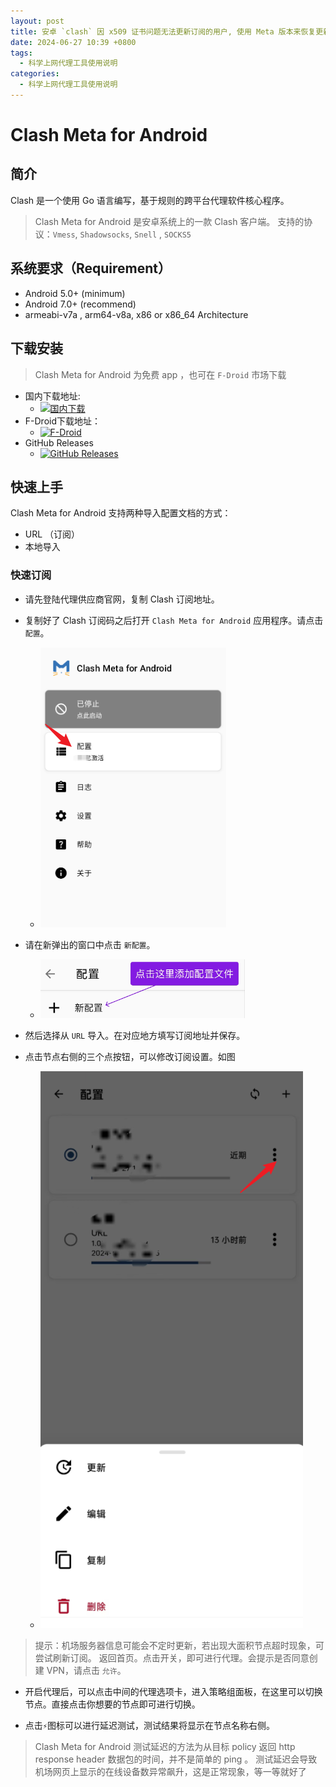 ```yaml
---
layout: post
title: 安卓 `clash` 因 x509 证书问题无法更新订阅的用户, 使用 Meta 版本来恢复更新使用
date: 2024-06-27 10:39 +0800
tags:
  - 科学上网代理工具使用说明
categories:
  - 科学上网代理工具使用说明
---
```


# Clash Meta for Android

## 简介

Clash 是一个使用 Go 语言编写，基于规则的跨平台代理软件核心程序。


> Clash Meta for Android 是安卓系统上的一款 Clash 客户端。
> 支持的协议：`Vmess`, `Shadowsocks`, `Snell` , `SOCKS5`

## 系统要求（Requirement）

- Android 5.0+ (minimum)
- Android 7.0+ (recommend)
- armeabi-v7a , arm64-v8a, x86 or x86_64 Architecture

## 下载安装

> Clash Meta for Android 为免费 app ，也可在 `F-Droid` 市场下载

- 国内下载地址:
  - [![国内下载](https://img.shields.io/badge/国内下载-Download-brightgreen)](https://mirror.ghproxy.com/https://github.com/VZITY/42/releases/download/ver.1/cmfa-2.10.1-meta-alpha-universal-release.apk)
- F-Droid下载地址：
  - [![F-Droid](https://img.shields.io/badge/F--Droid-Download-blue)](https://f-droid.org/packages/com.github.metacubex.clash.meta/)
- GitHub Releases
  - [![GitHub Releases](https://img.shields.io/github/v/release/MetaCubeX/ClashMetaForAndroid)](https://github.com/MetaCubeX/ClashMetaForAndroid/releases)

## 快速上手

Clash Meta for Android 支持两种导入配置文档的方式：

- URL （订阅）
- 本地导入

### 快速订阅

- 请先登陆代理供应商官网，复制 Clash 订阅地址。

- 复制好了 Clash 订阅码之后打开 `Clash Meta for Android` 应用程序。请点击 `配置`。
  - ![clash-settings pages](../img/clash-settings.png)

- 请在新弹出的窗口中点击 `新配置`。
  - ![new config.png](../img/clash-new-conf.png)
- 然后选择从 `URL` 导入。在对应地方填写订阅地址并保存。

- 点击节点右侧的三个点按钮，可以修改订阅设置。如图
  - ![clash-set-subscription.png](../img/clash-set-subscription.png)

> 提示：机场服务器信息可能会不定时更新，若出现大面积节点超时现象，可尝试刷新订阅。
> 返回首页。点击开关，即可进行代理。会提示是否同意创建 VPN，请点击 `允许`。

- 开启代理后，可以点击中间的代理选项卡，进入策略组面板，在这里可以切换节点。直接点击你想要的节点即可进行切换。

- 点击`⚡`图标可以进行延迟测试，测试结果将显示在节点名称右侧。

> Clash Meta for Android 测试延迟的方法为从目标 policy 返回 http response header 数据包的时间，并不是简单的 ping 。
> 测试延迟会导致机场网页上显示的在线设备数异常飙升，这是正常现象，等一等就好了
